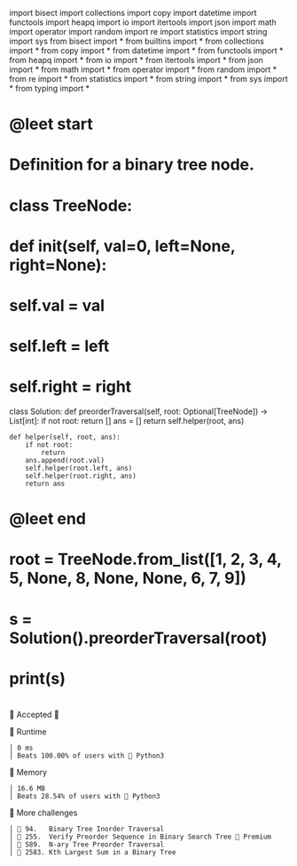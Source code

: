 import bisect
import collections
import copy
import datetime
import functools
import heapq
import io
import itertools
import json
import math
import operator
import random
import re
import statistics
import string
import sys
from bisect import *
from builtins import *
from collections import *
from copy import *
from datetime import *
from functools import *
from heapq import *
from io import *
from itertools import *
from json import *
from math import *
from operator import *
from random import *
from re import *
from statistics import *
from string import *
from sys import *
from typing import *

# @leet start


# Definition for a binary tree node.
# class TreeNode:
#     def __init__(self, val=0, left=None, right=None):
#         self.val = val
#         self.left = left
#         self.right = right
class Solution:
    def preorderTraversal(self, root: Optional[TreeNode]) -> List[int]:
        if not root:
            return []
        ans = []
        return self.helper(root, ans)

    def helper(self, root, ans):
        if not root:
            return
        ans.append(root.val)
        self.helper(root.left, ans)
        self.helper(root.right, ans)
        return ans


# @leet end
# root = TreeNode.from_list([1, 2, 3, 4, 5, None, 8, None, None, 6, 7, 9])
# s = Solution().preorderTraversal(root)
#
# print(s)
#

 Accepted 🎉


󰓅 Runtime

	│ 0 ms
	│ Beats 100.00% of users with  Python3


󰍛 Memory

	│ 16.6 MB
	│ Beats 28.54% of users with  Python3


 More challenges

	│ 󱓻 94.   Binary Tree Inorder Traversal
	│ 󱓻 255.  Verify Preorder Sequence in Binary Search Tree  Premium
	│ 󱓻 589.  N-ary Tree Preorder Traversal
	│ 󱓻 2583. Kth Largest Sum in a Binary Tree

